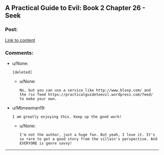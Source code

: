 ## A Practical Guide to Evil: Book 2 Chapter 26 - Seek

### Post:

[Link to content](https://practicalguidetoevil.wordpress.com/2016/06/08/chapter-26-seek/)

### Comments:

- u/None:
  ```
  [deleted]
  ```

  - u/None:
    ```
    No, but you can use a service like http://www.bloxp.com/ and the rss feed https://practicalguidetoevil.wordpress.com/feed/ to make your own.
    ```

- u/Mbnewman19:
  ```
  I am greatly enjoying this. Keep up the good work!
  ```

  - u/None:
    ```
    I'm not the author, just a huge fan. But yeah, I love it. It's so rare to get a good story from the villain's perspective. And EVERYONE is genre savvy!
    ```

---

